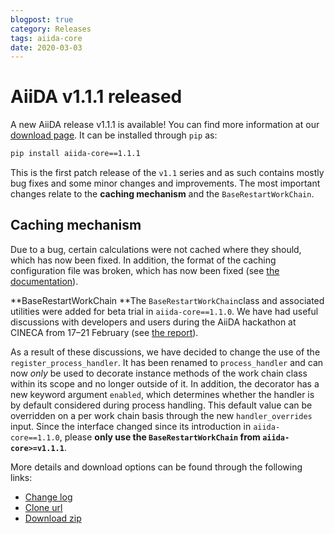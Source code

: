 ```yaml
---
blogpost: true
category: Releases
tags: aiida-core
date: 2020-03-03
---
```


# AiiDA v1.1.1 released

A new AiiDA release v1.1.1 is available! You can find more information at our [download page](/sections/download.md). It can be installed through `pip` as:

```sh
pip install aiida-core==1.1.1
```

This is the first patch release of the `v1.1` series and as such contains mostly bug fixes and some minor changes and improvements. The most important changes relate to the **caching mechanism** and the `BaseRestartWorkChain`.

## Caching mechanism

Due to a bug, certain calculations were not cached where they should, which has now been fixed. In addition, the format of the caching configuration file was broken, which has now been fixed (see [the documentation](https://aiida-core.readthedocs.io/en/v1.1.1/working_with_aiida/caching.html#configuration)).

**BaseRestartWorkChain
**The `BaseRestartWorkChain`class and associated utilities were added for beta trial in `aiida-core==1.1.0`. We have had useful discussions with developers and users during the AiiDA hackathon at CINECA from 17–21 February (see [the report](../pics/legacy/Bologna-hackathon-report.pdf)).

As a result of these discussions, we have decided to change the use of the `register_process_handler`. It has been renamed to `process_handler` and can now _only_ be used to decorate instance methods of the work chain class within its scope and no longer outside of it. In addition, the decorator has a new keyword argument `enabled`, which determines whether the handler is by default considered during process handling. This default value can be overridden on a per work chain basis through the new `handler_overrides` input. Since the interface changed since its introduction in `aiida-core==1.1.0`, please **only use the `BaseRestartWorkChain` from `aiida-core>=v1.1.1`**.

More details and download options can be found through the following links:

- [Change log](https://github.com/aiidateam/aiida-core/blob/v1.1.1/CHANGELOG.md)
- [Clone url](https://github.com/aiidateam/aiida-core/tree/v1.1.1)
- [Download zip](https://github.com/aiidateam/aiida-core/archive/v1.1.1.zip)
